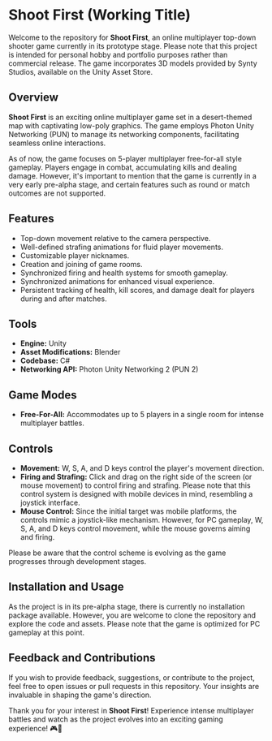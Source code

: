 # Shoot First (Working Title)

Welcome to the repository for **Shoot First**, an online multiplayer top-down shooter game currently in its prototype stage. Please note that this project is intended for personal hobby and portfolio purposes rather than commercial release. The game incorporates 3D models provided by Synty Studios, available on the Unity Asset Store.

## Overview

**Shoot First** is an exciting online multiplayer game set in a desert-themed map with captivating low-poly graphics. The game employs Photon Unity Networking (PUN) to manage its networking components, facilitating seamless online interactions.

As of now, the game focuses on 5-player multiplayer free-for-all style gameplay. Players engage in combat, accumulating kills and dealing damage. However, it's important to mention that the game is currently in a very early pre-alpha stage, and certain features such as round or match outcomes are not supported.

## Features

- Top-down movement relative to the camera perspective.
- Well-defined strafing animations for fluid player movements.
- Customizable player nicknames.
- Creation and joining of game rooms.
- Synchronized firing and health systems for smooth gameplay.
- Synchronized animations for enhanced visual experience.
- Persistent tracking of health, kill scores, and damage dealt for players during and after matches.

## Tools

- **Engine:** Unity
- **Asset Modifications:** Blender
- **Codebase:** C#
- **Networking API:** Photon Unity Networking 2 (PUN 2)

## Game Modes

- **Free-For-All:** Accommodates up to 5 players in a single room for intense multiplayer battles.

## Controls

- **Movement:** W, S, A, and D keys control the player's movement direction.
- **Firing and Strafing:** Click and drag on the right side of the screen (or mouse movement) to control firing and strafing. Please note that this control system is designed with mobile devices in mind, resembling a joystick interface.
- **Mouse Control:** Since the initial target was mobile platforms, the controls mimic a joystick-like mechanism. However, for PC gameplay, W, S, A, and D keys control movement, while the mouse governs aiming and firing.

Please be aware that the control scheme is evolving as the game progresses through development stages.

## Installation and Usage

As the project is in its pre-alpha stage, there is currently no installation package available. However, you are welcome to clone the repository and explore the code and assets. Please note that the game is optimized for PC gameplay at this point.

## Feedback and Contributions

If you wish to provide feedback, suggestions, or contribute to the project, feel free to open issues or pull requests in this repository. Your insights are invaluable in shaping the game's direction.

Thank you for your interest in **Shoot First**! Experience intense multiplayer battles and watch as the project evolves into an exciting gaming experience! 🎮🔫
